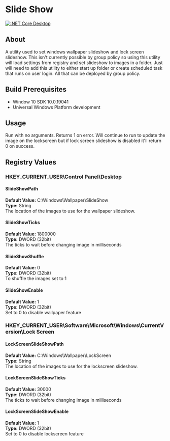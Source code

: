 # Slide Show 
[![.NET Core Desktop](https://github.com/tofuman0/Slide-Show/actions/workflows/dotnet-desktop.yml/badge.svg)](https://github.com/tofuman0/Slide-Show/actions/workflows/dotnet-desktop.yml)
## About
A utility used to set windows wallpaper slideshow and lock screen slideshow. This isn't currently possible by group policy so using this utility will load settings from registry and set slideshow to images in a folder. Just will need to add this utility to either start up folder or create scheduled task that runs on user login. All that can be deployed by group policy.
## Build Prerequisites
- Window 10 SDK 10.0.19041
- Universal Windows Platform development

## Usage
Run with no arguments. Returns 1 on error. Will continue to run to update the image on the lockscreen but if lock screen slideshow is disabled it'll return 0 on success.
## Registry Values
### HKEY_CURRENT_USER\Control Panel\Desktop
#### SlideShowPath
 **Default Value:** C:\Windows\Wallpaper\SlideShow  
 **Type:** String  
The location of the images to use for the wallpaper slideshow.  
#### SlideShowTicks
 **Default Value:** 1800000  
 **Type:** DWORD (32bit)  
The ticks to wait before changing image in milliseconds  
#### SlideShowShuffle
 **Default Value:** 0  
 **Type:** DWORD (32bit)  
To shuffle the images set to 1  
#### SlideShowEnable
 **Default Value:** 1  
 **Type:** DWORD (32bit)  
Set to 0 to disable wallpaper feature  
### HKEY_CURRENT_USER\Software\Microsoft\Windows\CurrentVersion\Lock Screen
#### LockScreenSlideShowPath
 **Default Value:** C:\Windows\Wallpaper\LockScreen  
 **Type:** String  
The location of the images to use for the lockscreen slideshow.  
#### LockScreenSlideShowTicks
 **Default Value:** 30000  
 **Type:** DWORD (32bit)  
The ticks to wait before changing image in milliseconds  
#### LockScreenSlideShowEnable
 **Default Value:** 1  
 **Type:** DWORD (32bit)  
Set to 0 to disable lockscreen feature  
